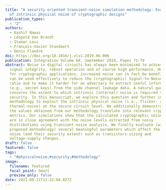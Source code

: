 ```yaml
---
title: "A security oriented transient-noise simulation methodology: Evaluation
  of intrinsic physical noise of cryptographic designs"
publication_types:
  - "2"
authors:
  - Kashif Nawaz
  - Léopold Van Brandt
  - Itamar Levi
  - François-Xavier Standaert
  - Denis Flandre
doi: https://doi.org/10.1016/j.vlsi.2019.06.006
publication: Integration Volume 68, September 2019, Pages 71-79
abstract: Noise in digital circuits has always been minimized to achieve high
  signal integrity, robust operation and of course high performance. However,
  for cryptographic applications, increased noise can in fact be beneficial. It
  can be used effectively to reduce the (cryptographic) Signal-to-Noise (SNR)
  ratio and to make it harder for an adversary to extract useful information
  (e.g., secret keys) from the side channel leakage data. A natural question
  concerns the extent to which intrinsic (internal) noise is required to improve
  security. In this manuscript, we explore this question and further introduce a
  methodology to exploit the intrinsic physical noise (i.e., flicker- and
  thermal-noise) at the secure circuit level. We additionally demonstrate how
  the values obtained from our methodology translate into relevant cryptographic
  metrics. Our simulations show that the calculated cryptographic noise values
  are in close agreement with the noise levels extracted from noisy
  distributions using transient noise analysis. We finally evaluate (with the
  proposed methodology) several meaningful parameters which affect the internal
  noise (and their security extent) such as transistors-sizing and
  voltage-supply changes.
draft: false
featured: false
tags:
  - "#physicalnoise;#security;#methodology"
image:
  filename: featured
  focal_point: Smart
  preview_only: false
date: 2021-09-11T11:22:04.027Z
---
```

